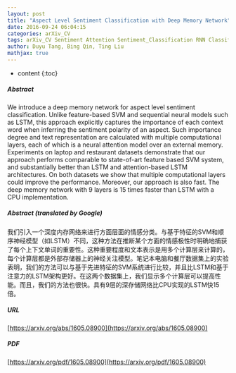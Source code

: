 ```yaml
---
layout: post
title: "Aspect Level Sentiment Classification with Deep Memory Network"
date: 2016-09-24 06:04:15
categories: arXiv_CV
tags: arXiv_CV Sentiment Attention Sentiment_Classification RNN Classification
author: Duyu Tang, Bing Qin, Ting Liu
mathjax: true
---
```


* content
{:toc}

##### Abstract
We introduce a deep memory network for aspect level sentiment classification. Unlike feature-based SVM and sequential neural models such as LSTM, this approach explicitly captures the importance of each context word when inferring the sentiment polarity of an aspect. Such importance degree and text representation are calculated with multiple computational layers, each of which is a neural attention model over an external memory. Experiments on laptop and restaurant datasets demonstrate that our approach performs comparable to state-of-art feature based SVM system, and substantially better than LSTM and attention-based LSTM architectures. On both datasets we show that multiple computational layers could improve the performance. Moreover, our approach is also fast. The deep memory network with 9 layers is 15 times faster than LSTM with a CPU implementation.

##### Abstract (translated by Google)
我们引入一个深度内存网络来进行方面层面的情感分类。与基于特征的SVM和顺序神经模型（如LSTM）不同，这种方法在推断某个方面的情感极性时明确地捕获了每个上下文单词的重要性。这种重要程度和文本表示是用多个计算层来计算的，每个计算层都是外部存储器上的神经关注模型。笔记本电脑和餐厅数据集上的实验表明，我们的方法可以与基于先进特征的SVM系统进行比较，并且比LSTM和基于注意力的LSTM架构更好。在这两个数据集上，我们显示多个计算层可以提高性能。而且，我们的方法也很快。具有9层的深存储网络比CPU实现的LSTM快15倍。

##### URL
[https://arxiv.org/abs/1605.08900](https://arxiv.org/abs/1605.08900)

##### PDF
[https://arxiv.org/pdf/1605.08900](https://arxiv.org/pdf/1605.08900)

